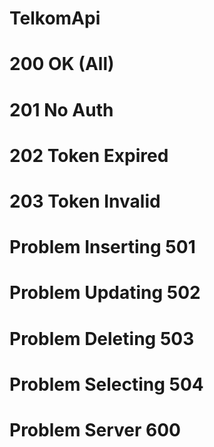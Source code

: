 # TelkomApi


# 200 OK (All)
# 201 No Auth
# 202 Token Expired
# 203 Token Invalid


# Problem Inserting 501
# Problem Updating 502
# Problem Deleting 503
# Problem Selecting 504

# Problem Server 600
